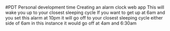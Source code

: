 #PDT
Personal development time
Creating an alarm clock web app
This will wake you up to your closest sleeping cycle
If you want to get up at 6am and you set this alarm at 10pm
it will go off to your closest sleeping cycle either side of 6am
in this instance it would go off at 4am and 6:30am
